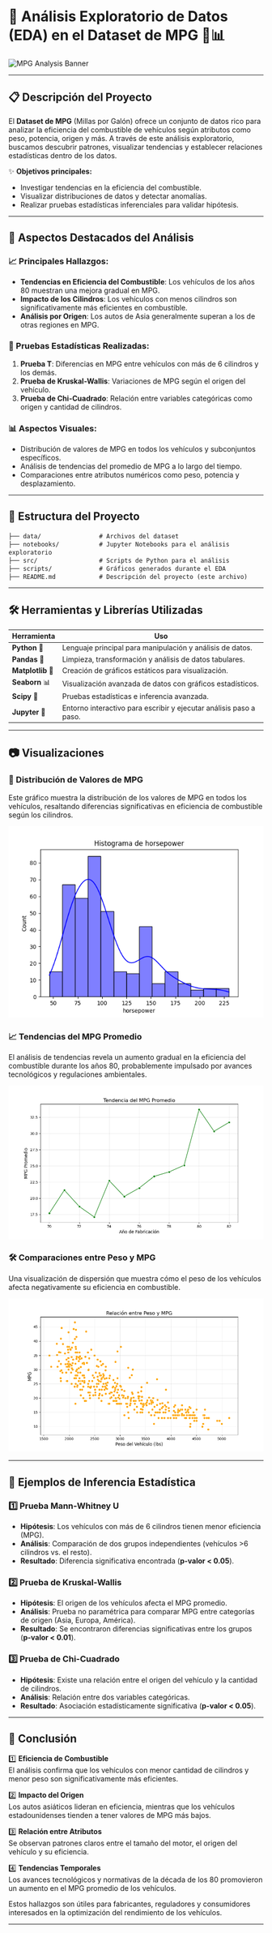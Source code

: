 # 🌟 Análisis Exploratorio de Datos (EDA) en el Dataset de MPG 🚗📊  

![MPG Analysis Banner](https://via.placeholder.com/800x200.png?text=An%C3%A1lisis+Exploratorio+de+Datos+en+MPG)


---

## 📋 Descripción del Proyecto  

El **Dataset de MPG** (Millas por Galón) ofrece un conjunto de datos rico para analizar la eficiencia del combustible de vehículos según atributos como peso, potencia, origen y más. A través de este análisis exploratorio, buscamos descubrir patrones, visualizar tendencias y establecer relaciones estadísticas dentro de los datos.  

✨ **Objetivos principales:**  
- Investigar tendencias en la eficiencia del combustible.  
- Visualizar distribuciones de datos y detectar anomalías.  
- Realizar pruebas estadísticas inferenciales para validar hipótesis.  

---

## 🚀 Aspectos Destacados del Análisis  

### 📈 Principales Hallazgos:  
- **Tendencias en Eficiencia del Combustible**: Los vehículos de los años 80 muestran una mejora gradual en MPG.  
- **Impacto de los Cilindros**: Los vehículos con menos cilindros son significativamente más eficientes en combustible.  
- **Análisis por Origen**: Los autos de Asia generalmente superan a los de otras regiones en MPG.  

### 🧪 Pruebas Estadísticas Realizadas:  
1. **Prueba T**: Diferencias en MPG entre vehículos con más de 6 cilindros y los demás.  
2. **Prueba de Kruskal-Wallis**: Variaciones de MPG según el origen del vehículo.  
3. **Prueba de Chi-Cuadrado**: Relación entre variables categóricas como origen y cantidad de cilindros.  

### 📊 Aspectos Visuales:  
- Distribución de valores de MPG en todos los vehículos y subconjuntos específicos.  
- Análisis de tendencias del promedio de MPG a lo largo del tiempo.  
- Comparaciones entre atributos numéricos como peso, potencia y desplazamiento.  

---

## 📂 Estructura del Proyecto  

```plaintext
├── data/                # Archivos del dataset  
├── notebooks/           # Jupyter Notebooks para el análisis exploratorio  
├── src/                 # Scripts de Python para el análisis  
├── scripts/             # Gráficos generados durante el EDA  
├── README.md            # Descripción del proyecto (este archivo)  
```
---

## 🛠️ Herramientas y Librerías Utilizadas  

| Herramienta      | Uso                                                                 |
|------------------|---------------------------------------------------------------------|
| **Python** 🐍     | Lenguaje principal para manipulación y análisis de datos.         |
| **Pandas** 🐼     | Limpieza, transformación y análisis de datos tabulares.           |
| **Matplotlib** 🎨 | Creación de gráficos estáticos para visualización.                |
| **Seaborn** 📊    | Visualización avanzada de datos con gráficos estadísticos.         |
| **Scipy** 🔬      | Pruebas estadísticas e inferencia avanzada.                       |
| **Jupyter** 📓    | Entorno interactivo para escribir y ejecutar análisis paso a paso.|

---

## 📷 Visualizaciones  

### 🎨 Distribución de Valores de MPG  
Este gráfico muestra la distribución de los valores de MPG en todos los vehículos, resaltando diferencias significativas en eficiencia de combustible según los cilindros.  

![Distribución de MPG](0-ComplementaryResourses\eda_mpg\reports\figures\histogram_horsepower.png)  

### 📈 Tendencias del MPG Promedio  
El análisis de tendencias revela un aumento gradual en la eficiencia del combustible durante los años 80, probablemente impulsado por avances tecnológicos y regulaciones ambientales.  

![Tendencias de MPG](0-ComplementaryResourses\eda_mpg\reports\figures\lineplot_mpg_trend.png)  

### 🛠️ Comparaciones entre Peso y MPG  
Una visualización de dispersión que muestra cómo el peso de los vehículos afecta negativamente su eficiencia en combustible.  

![Peso vs MPG](0-ComplementaryResourses\eda_mpg\reports\figures\scatterplot_weight_mpg.png)  

---

## 🧠 Ejemplos de Inferencia Estadística  

### 1️⃣ **Prueba Mann-Whitney U**  
- **Hipótesis**: Los vehículos con más de 6 cilindros tienen menor eficiencia (MPG).  
- **Análisis**: Comparación de dos grupos independientes (vehículos >6 cilindros vs. el resto).  
- **Resultado**: Diferencia significativa encontrada (**p-valor < 0.05**).  

### 2️⃣ **Prueba de Kruskal-Wallis**  
- **Hipótesis**: El origen de los vehículos afecta el MPG promedio.  
- **Análisis**: Prueba no paramétrica para comparar MPG entre categorías de origen (Asia, Europa, América).  
- **Resultado**: Se encontraron diferencias significativas entre los grupos (**p-valor < 0.01**).  

### 3️⃣ **Prueba de Chi-Cuadrado**  
- **Hipótesis**: Existe una relación entre el origen del vehículo y la cantidad de cilindros.  
- **Análisis**: Relación entre dos variables categóricas.  
- **Resultado**: Asociación estadísticamente significativa (**p-valor < 0.05**).  

---

## 🎯 Conclusión  

1️⃣ **Eficiencia de Combustible**  
El análisis confirma que los vehículos con menor cantidad de cilindros y menor peso son significativamente más eficientes.  

2️⃣ **Impacto del Origen**  
Los autos asiáticos lideran en eficiencia, mientras que los vehículos estadounidenses tienden a tener valores de MPG más bajos.  

3️⃣ **Relación entre Atributos**  
Se observan patrones claros entre el tamaño del motor, el origen del vehículo y su eficiencia.  

4️⃣ **Tendencias Temporales**  
Los avances tecnológicos y normativas de la década de los 80 promovieron un aumento en el MPG promedio de los vehículos.  

Estos hallazgos son útiles para fabricantes, reguladores y consumidores interesados en la optimización del rendimiento de los vehículos.  

---
